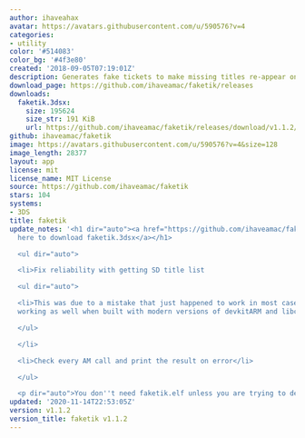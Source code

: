 ```yaml
---
author: ihaveahax
avatar: https://avatars.githubusercontent.com/u/590576?v=4
categories:
- utility
color: '#514083'
color_bg: '#4f3e80'
created: '2018-09-05T07:19:01Z'
description: Generates fake tickets to make missing titles re-appear on 3DS.
download_page: https://github.com/ihaveamac/faketik/releases
downloads:
  faketik.3dsx:
    size: 195624
    size_str: 191 KiB
    url: https://github.com/ihaveamac/faketik/releases/download/v1.1.2/faketik.3dsx
github: ihaveamac/faketik
image: https://avatars.githubusercontent.com/u/590576?v=4&size=128
image_length: 28377
layout: app
license: mit
license_name: MIT License
source: https://github.com/ihaveamac/faketik
stars: 104
systems:
- 3DS
title: faketik
update_notes: '<h1 dir="auto"><a href="https://github.com/ihaveamac/faketik/releases/download/v1.1.2/faketik.3dsx">Click
  here to download faketik.3dsx</a></h1>

  <ul dir="auto">

  <li>Fix reliability with getting SD title list

  <ul dir="auto">

  <li>This was due to a mistake that just happened to work in most cases, but stopped
  working as well when built with modern versions of devkitARM and libctru.</li>

  </ul>

  </li>

  <li>Check every AM call and print the result on error</li>

  </ul>

  <p dir="auto">You don''t need faketik.elf unless you are trying to debug faketik.</p>'
updated: '2020-11-14T22:53:05Z'
version: v1.1.2
version_title: faketik v1.1.2
---
```

